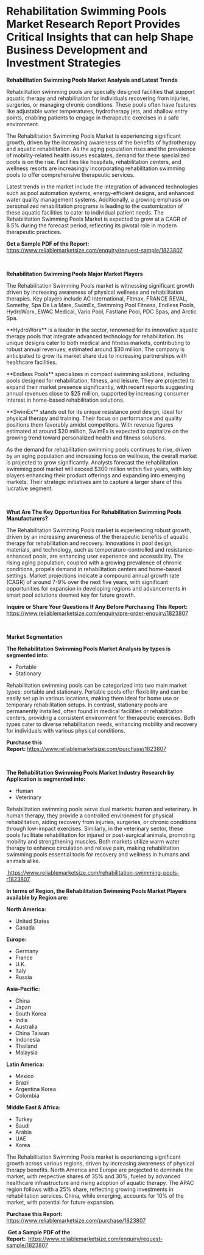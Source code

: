 <p><h1>Rehabilitation Swimming Pools Market Research Report Provides Critical Insights that can help Shape Business Development and Investment Strategies</h1></p><p><strong>Rehabilitation Swimming Pools Market Analysis and Latest Trends</strong></p>
<p><p>Rehabilitation swimming pools are specially designed facilities that support aquatic therapy and rehabilitation for individuals recovering from injuries, surgeries, or managing chronic conditions. These pools often have features like adjustable water temperatures, hydrotherapy jets, and shallow entry points, enabling patients to engage in therapeutic exercises in a safe environment.</p><p>The Rehabilitation Swimming Pools Market is experiencing significant growth, driven by the increasing awareness of the benefits of hydrotherapy and aquatic rehabilitation. As the aging population rises and the prevalence of mobility-related health issues escalates, demand for these specialized pools is on the rise. Facilities like hospitals, rehabilitation centers, and wellness resorts are increasingly incorporating rehabilitation swimming pools to offer comprehensive therapeutic services.</p><p>Latest trends in the market include the integration of advanced technologies such as pool automation systems, energy-efficient designs, and enhanced water quality management systems. Additionally, a growing emphasis on personalized rehabilitation programs is leading to the customization of these aquatic facilities to cater to individual patient needs. The Rehabilitation Swimming Pools Market is expected to grow at a CAGR of 8.5% during the forecast period, reflecting its pivotal role in modern therapeutic practices.</p></p>
<p><strong>Get a Sample PDF of the Report:&nbsp;</strong> <a href="https://www.reliablemarketsize.com/enquiry/request-sample/1823807?utm_campaign=1131&utm_medium=2&utm_source=Github&utm_content=ia&utm_term=13042025&utm_id=rehabilitation-swimming-pools">https://www.reliablemarketsize.com/enquiry/request-sample/1823807</a></p>
<p>&nbsp;</p>
<p><strong>Rehabilitation Swimming Pools Major Market Players</strong></p>
<p><p>The Rehabilitation Swimming Pools market is witnessing significant growth driven by increasing awareness of physical wellness and rehabilitation therapies. Key players include AC International, Fitmax, FRANCE REVAL, Somethy, Spa De La Mare, SwimEx, Swimming Pool Fitness, Endless Pools, HydroWorx, EWAC Medical, Vario Pool, Fastlane Pool, PDC Spas, and Arctic Spa. </p><p>**HydroWorx** is a leader in the sector, renowned for its innovative aquatic therapy pools that integrate advanced technology for rehabilitation. Its unique designs cater to both medical and fitness markets, contributing to robust annual revenues, estimated around $30 million. The company is anticipated to grow its market share due to increasing partnerships with healthcare facilities.</p><p>**Endless Pools** specializes in compact swimming solutions, including pools designed for rehabilitation, fitness, and leisure. They are projected to expand their market presence significantly, with recent reports suggesting annual revenues close to $25 million, supported by increasing consumer interest in home-based rehabilitation solutions.</p><p>**SwimEx** stands out for its unique resistance pool design, ideal for physical therapy and training. Their focus on performance and quality positions them favorably amidst competitors. With revenue figures estimated at around $20 million, SwimEx is expected to capitalize on the growing trend toward personalized health and fitness solutions.</p><p>As the demand for rehabilitation swimming pools continues to rise, driven by an aging population and increasing focus on wellness, the overall market is projected to grow significantly. Analysts forecast the rehabilitation swimming pool market will exceed $300 million within five years, with key players enhancing their product offerings and expanding into emerging markets. Their strategic initiatives aim to capture a larger share of this lucrative segment.</p></p>
<p>&nbsp;</p>
<p><strong>What Are The Key Opportunities For Rehabilitation Swimming Pools Manufacturers?</strong></p>
<p><p>The Rehabilitation Swimming Pools market is experiencing robust growth, driven by an increasing awareness of the therapeutic benefits of aquatic therapy for rehabilitation and recovery. Innovations in pool design, materials, and technology, such as temperature-controlled and resistance-enhanced pools, are enhancing user experience and accessibility. The rising aging population, coupled with a growing prevalence of chronic conditions, propels demand in rehabilitation centers and home-based settings. Market projections indicate a compound annual growth rate (CAGR) of around 7-9% over the next five years, with significant opportunities for expansion in developing regions and advancements in smart pool solutions deemed key for future growth.</p></p>
<p><strong>Inquire or Share Your Questions If Any Before Purchasing This Report:</strong> <a href="https://www.reliablemarketsize.com/enquiry/pre-order-enquiry/1823807?utm_campaign=1131&utm_medium=2&utm_source=Github&utm_content=ia&utm_term=13042025&utm_id=rehabilitation-swimming-pools">https://www.reliablemarketsize.com/enquiry/pre-order-enquiry/1823807</a></p>
<p>&nbsp;</p>
<p><strong>Market Segmentation</strong></p>
<p><strong>The Rehabilitation Swimming Pools Market Analysis by types is segmented into:</strong></p>
<p><ul><li>Portable</li><li>Stationary</li></ul></p>
<p><p>Rehabilitation swimming pools can be categorized into two main market types: portable and stationary. Portable pools offer flexibility and can be easily set up in various locations, making them ideal for home use or temporary rehabilitation setups. In contrast, stationary pools are permanently installed, often found in medical facilities or rehabilitation centers, providing a consistent environment for therapeutic exercises. Both types cater to diverse rehabilitation needs, enhancing mobility and recovery for individuals with various physical conditions.</p></p>
<p><strong>Purchase this Report:&nbsp;</strong><a href="https://www.reliablemarketsize.com/purchase/1823807?utm_campaign=1131&utm_medium=2&utm_source=Github&utm_content=ia&utm_term=13042025&utm_id=rehabilitation-swimming-pools">https://www.reliablemarketsize.com/purchase/1823807</a></p>
<p>&nbsp;</p>
<p><strong>The Rehabilitation Swimming Pools Market Industry Research by Application is segmented into:</strong></p>
<p><ul><li>Human</li><li>Veterinary</li></ul></p>
<p><p>Rehabilitation swimming pools serve dual markets: human and veterinary. In human therapy, they provide a controlled environment for physical rehabilitation, aiding recovery from injuries, surgeries, or chronic conditions through low-impact exercises. Similarly, in the veterinary sector, these pools facilitate rehabilitation for injured or post-surgical animals, promoting mobility and strengthening muscles. Both markets utilize warm water therapy to enhance circulation and relieve pain, making rehabilitation swimming pools essential tools for recovery and wellness in humans and animals alike.</p></p>
<p><a href="https://www.reliablemarketsize.com/rehabilitation-swimming-pools-r1823807?utm_campaign=1131&utm_medium=2&utm_source=Github&utm_content=ia&utm_term=13042025&utm_id=rehabilitation-swimming-pools">&nbsp;https://www.reliablemarketsize.com/rehabilitation-swimming-pools-r1823807</a></p>
<p><strong>In terms of Region, the Rehabilitation Swimming Pools Market Players available by Region are:</strong></p>
<p>
    <p> <strong> North America: </strong>
        <ul>
            <li>United States</li>
            <li>Canada</li>
        </ul>
        </p> 
    <p> <strong> Europe: </strong>
        <ul>
            <li>Germany</li>
            <li>France</li>
            <li>U.K.</li>
            <li>Italy</li>
            <li>Russia</li>
        </ul>
        </p> 
    <p> <strong> Asia-Pacific: </strong>
        <ul>
            <li>China</li>
            <li>Japan</li>
            <li>South Korea</li>
            <li>India</li>
            <li>Australia</li>
            <li>China Taiwan</li>
            <li>Indonesia</li>
            <li>Thailand</li>
            <li>Malaysia</li>
        </ul>
        </p> 
    <p> <strong> Latin America: </strong>
        <ul>
            <li>Mexico</li>
            <li>Brazil</li>
            <li>Argentina Korea</li>
            <li>Colombia</li>
        </ul>
        </p> 
    <p> <strong> Middle East & Africa: </strong>
        <ul>
            <li>Turkey</li>
            <li>Saudi</li>
            <li>Arabia</li>
            <li>UAE</li>
            <li>Korea</li>
        </ul>
    </p>
    </p>
<p><p>The Rehabilitation Swimming Pools market is experiencing significant growth across various regions, driven by increasing awareness of physical therapy benefits. North America and Europe are projected to dominate the market, with respective shares of 35% and 30%, fueled by advanced healthcare infrastructure and rising adoption of aquatic therapy. The APAC region follows with a 25% share, reflecting growing investments in rehabilitation services. China, while emerging, accounts for 10% of the market, with potential for future expansion.</p></p>
<p><strong>Purchase this Report: </strong><a href="https://www.reliablemarketsize.com/purchase/1823807?utm_campaign=1131&utm_medium=2&utm_source=Github&utm_content=ia&utm_term=13042025&utm_id=rehabilitation-swimming-pools">https://www.reliablemarketsize.com/purchase/1823807</a></p>
<p>&nbsp;<strong>Get a Sample PDF of the Report:&nbsp;&nbsp;</strong><a href="https://www.reliablemarketsize.com/enquiry/request-sample/1823807?utm_campaign=1131&utm_medium=2&utm_source=Github&utm_content=ia&utm_term=13042025&utm_id=rehabilitation-swimming-pools">https://www.reliablemarketsize.com/enquiry/request-sample/1823807</a></p>
<p><strong></strong></p>
<p><p></p><p></p><p></p></p>